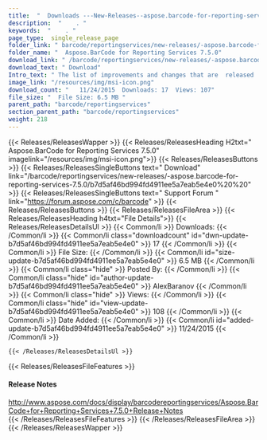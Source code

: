 ```yaml
---
title:  "  Downloads ---New-Releases--aspose.barcode-for-reporting-services-7.5.0 . " 
description:  "    . " 
keywords:  "    . " 
page_type:  single_release_page
folder_link: " barcode/reportingservices/new-releases/-aspose.barcode-for-reporting-services-7.5.0/"
folder_name: "  Aspose.BarCode for Reporting Services 7.5.0"
download_link: " /barcode/reportingservices/new-releases/-aspose.barcode-for-reporting-services-7.5.0/b7d5af46bd994fd4911ee5a7eab5e4e0"
download_text: " Download"
Intro_text: " The list of improvements and changes that are  released  in Aspose.BarCode .NET ..."
image_link: "/resources/img/msi-icon.png"
download_count: "   11/24/2015  Downloads: 17  Views: 107"
file_size: "  File Size: 6.5 MB "
parent_path: "barcode/reportingservices"
section_parent_path: "barcode/reportingservices"
weight: 218
---
```


{{< Releases/ReleasesWapper >}}
  {{< Releases/ReleasesHeading H2txt="  Aspose.BarCode for Reporting Services 7.5.0" imagelink="/resources/img/msi-icon.png">}}
  {{< Releases/ReleasesButtons >}}
    {{< Releases/ReleasesSingleButtons text=" Download" link="/barcode/reportingservices/new-releases/-aspose.barcode-for-reporting-services-7.5.0/b7d5af46bd994fd4911ee5a7eab5e4e0%20%20" >}}
    {{< Releases/ReleasesSingleButtons text=" Support Forum " link="https://forum.aspose.com/c/barcode" >}}
  {{< Releases/ReleasesButtons >}}
  {{< Releases/ReleasesFileArea >}}
    {{< Releases/ReleasesHeading h4txt="File Details">}}
    {{< Releases/ReleasesDetailsUl >}}
            {{< Common/li  >}} Downloads: {{< /Common/li >}} 
      {{< Common/li class="downloadcount" id="dwn-update-b7d5af46bd994fd4911ee5a7eab5e4e0" >}} 17 {{< /Common/li >}} 
      {{< Common/li  >}} File Size: {{< /Common/li >}} 
      {{< Common/li id="size-update-b7d5af46bd994fd4911ee5a7eab5e4e0" >}} 6.5 MB {{< /Common/li >}} 
      {{< Common/li  class="hide" >}} Posted By: {{< /Common/li >}} 
      {{< Common/li class="hide" id="author-update-b7d5af46bd994fd4911ee5a7eab5e4e0" >}} AlexBaranov {{< /Common/li >}} 
      {{< Common/li class="hide"  >}} Views: {{< /Common/li >}} 
      {{< Common/li class="hide" id="view-update-b7d5af46bd994fd4911ee5a7eab5e4e0" >}} 108 {{< /Common/li >}} 
      {{< Common/li  >}} Date Added: {{< /Common/li >}} 
      {{< Common/li id="added-update-b7d5af46bd994fd4911ee5a7eab5e4e0" >}} 11/24/2015 {{< /Common/li >}} 

    {{< /Releases/ReleasesDetailsUl >}}

  {{< Releases/ReleasesFileFeatures >}}
      <h4>Release Notes</h4><div><a href="http://www.aspose.com/docs/display/barcodereportingservices/Aspose.BarCode+for+Reporting+Services+7.5.0+Release+Notes">http://www.aspose.com/docs/display/barcodereportingservices/Aspose.BarCode+for+Reporting+Services+7.5.0+Release+Notes</a></div>
  {{< /Releases/ReleasesFileFeatures >}}
 {{< /Releases/ReleasesFileArea >}}
{{< /Releases/ReleasesWapper >}}


